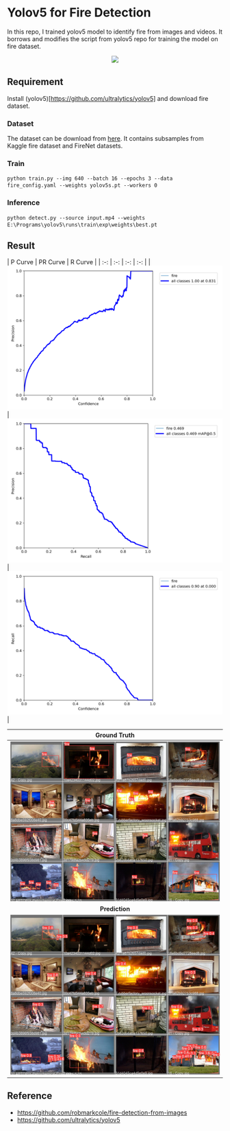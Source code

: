 # Yolov5 for Fire Detection
In this repo, I trained yolov5 model to identify fire from images and videos. It borrows and modifies the script from yolov5 repo for training the model on fire dataset.

<p align="center">
  <img src="results/result.gif" />
</p>

## Requirement
Install (yolov5)[https://github.com/ultralytics/yolov5] and download fire dataset.

### Dataset
The dataset can be download from [here](https://mega.nz/file/MgVhQSoS#kOcuJFezOwU_9F46GZ1KJnX1STNny-tlD5oaJ9Hv0gY). It contains subsamples from Kaggle fire dataset and FireNet datasets.


### Train
```
python train.py --img 640 --batch 16 --epochs 3 --data fire_config.yaml --weights yolov5s.pt --workers 0
```
### Inference
```
python detect.py --source input.mp4 --weights E:\Programs\yolov5\runs\train\exp\weights\best.pt
```

## Result

| P Curve | PR Curve | R Curve |
| :-: | :-: | :-: | :-: |
| ![](results/P_curve.png) | ![](results/PR_curve.png) | ![](results/R_curve.png) |


| Ground Truth | 
| :-: |
| ![](results/val_batch2_labels.jpg) |
| **Prediction** | 
| ![](results/val_batch2_pred.jpg) | 



## Reference

* https://github.com/robmarkcole/fire-detection-from-images
* https://github.com/ultralytics/yolov5
